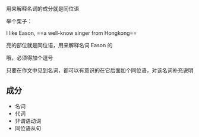 用来解释名词的成分就是同位语




举个栗子：

I like Eason, ==a well-know singer from Hongkong==

亮的部位就是同位语，用来解释名词 Eason 的

哦，必须得加个逗号


只要在作文中见到名词，都可以有意识的在它后面加个同位语，对该名词补充说明


## 成分
- 名词
- 代词
- 非谓语动词
- 同位语从句
